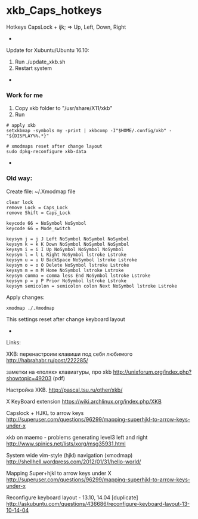 xkb_Caps_hotkeys
================

Hotkeys CapsLock + ijk; => Up, Left, Down, Right

-

Update for Xubuntu/Ubuntu 16.10:
1. Run ./update_xkb.sh
2. Restart system

-

<h3>Work for me</h3>

1. Copy xkb folder to "/usr/share/X11/xkb"
2. Run
```
# apply xkb
setxkbmap -symbols my -print | xkbcomp -I"$HOME/.config/xkb" - "${DISPLAY%%.*}"

# xmodmaps reset after change layout
sudo dpkg-reconfigure xkb-data
```

-

<h3>Old way:</h3>

Create file: ~/.Xmodmap file
 ```
clear lock
remove Lock = Caps_Lock
remove Shift = Caps_Lock

keycode 66 = NoSymbol NoSymbol
keycode 66 = Mode_switch

keysym j = j J Left NoSymbol NoSymbol NoSymbol
keysym k = k K Down NoSymbol NoSymbol NoSymbol
keysym i = i I Up NoSymbol NoSymbol NoSymbol
keysym l = l L Right NoSymbol lstroke Lstroke
keysym u = u U BackSpace NoSymbol lstroke Lstroke
keysym o = o O Delete NoSymbol lstroke Lstroke
keysym m = m M Home NoSymbol lstroke Lstroke
keysym comma = comma less End NoSymbol lstroke Lstroke
keysym p = p P Prior NoSymbol lstroke Lstroke
keysym semicolon = semicolon colon Next NoSymbol lstroke Lstroke
```
Apply changes:
```
xmodmap ./.Xmodmap
```

This settings reset after change keyboard layout

-

Links:

XKB: перенастроим клавиши под себя любимого
http://habrahabr.ru/post/222285/

заметки на «полях» клавиатуры, про xkb
http://unixforum.org/index.php?showtopic=49203 (pdf)

Настройка XKB.
http://pascal.tsu.ru/other/xkb/

X KeyBoard extension
https://wiki.archlinux.org/index.php/XKB

Capslock + HJKL to arrow keys
http://superuser.com/questions/96299/mapping-superhjkl-to-arrow-keys-under-x

xkb on maemo - problems generating level3 left and right
http://www.spinics.net/lists/xorg/msg35931.html

System wide vim-style (hjkl) navigation (xmodmap)
http://shellhell.wordpress.com/2012/01/31/hello-world/

Mapping Super+hjkl to arrow keys under X
http://superuser.com/questions/96299/mapping-superhjkl-to-arrow-keys-under-x

Reconfigure keyboard layout - 13.10, 14.04 [duplicate]
http://askubuntu.com/questions/436686/reconfigure-keyboard-layout-13-10-14-04

